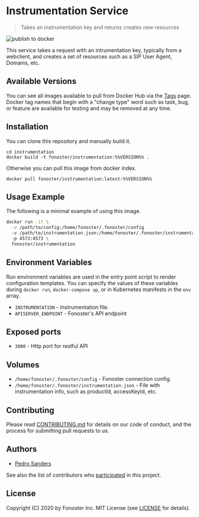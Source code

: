 # Instrumentation Service

> Takes an instrumentation key and returns creates new resources

![publish to docker](https://github.com/fonoster/instrumentation/workflows/publish%20to%20docker%20hub/badge.svg)

This service takes a request with an intrumentation key, typically from a webclient, and creates a set of resources such as a SIP User Agent, Domains, etc. 

## Available Versions

You can see all images available to pull from Docker Hub via the [Tags](https://hub.docker.com/repository/registry-1.docker.io/fonoster/instrumentation/tags?page=1) page. Docker tag names that begin with a "change type" word such as task, bug, or feature are available for testing and may be removed at any time.

## Installation

You can clone this repository and manually build it.

```
cd instrumentation
docker build -t fonoster/instrumentation:%%VERSION%% .
```

Otherwise you can pull this image from docker index.

```
docker pull fonoster/instrumentation:latest:%%VERSION%%
```

## Usage Example

The following is a minimal example of using this image.

```bash
docker run -it \
  -v /path/to/config:/home/fonoster/.fonoster/config
  -v /path/to/instrumentation.json:/home/fonoster/.fonoster/instrumentation.json
  -p 4573:4573 \
  fonoster/instrumentation
```

## Environment Variables

Run environment variables are used in the entry point script to render configuration templates. You can specify the values of these variables during `docker run`, `docker-compose up`, or in Kubernetes manifests in the `env` array.

- `INSTRUMENTATION` - Instrumentation file.
- `APISERVER_ENDPOINT` - Fonoster's API endpoint

## Exposed ports

- `3000` - Http port for restful API

## Volumes

- `/home/fonoster/.fonoster/config` - Fonoster connection config.
- `/home/fonoster/.fonoster/instrumentation.json` - File with instrumentation info, such as productId, accessKeyId, etc.

## Contributing

Please read [CONTRIBUTING.md](https://github.com/fonoster/fonoster/blob/master/CONTRIBUTING.md) for details on our code of conduct, and the process for submitting pull requests to us.

## Authors

- [Pedro Sanders](https://github.com/psanders)

See also the list of contributors who [participated](https://github.com/fonoster/instrumentation/contributors) in this project.

## License

Copyright (C) 2020 by Fonoster Inc. MIT License (see [LICENSE](https://github.com/fonoster/fonoster/blob/master/LICENSE) for details).
